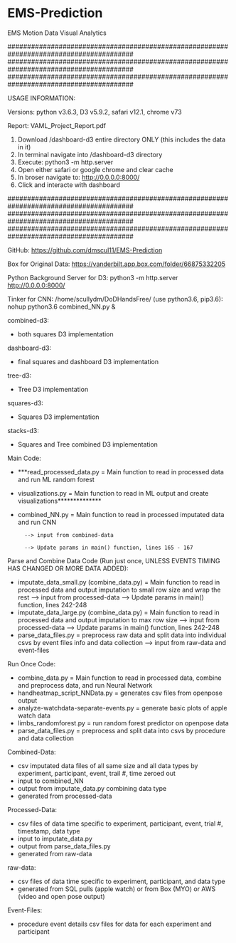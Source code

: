 # EMS-Prediction
EMS Motion Data Visual Analytics


########################################################################################
########################################################################################
########################################################################################

USAGE INFORMATION:

Versions: python v3.6.3, D3 v5.9.2, safari v12.1, chrome v73

Report: VAML_Project_Report.pdf

1) Download /dashboard-d3 entire directory ONLY (this includes the data in it)
2) In terminal navigate into /dashboard-d3 directory
3) Execute: python3 -m http.server
4) Open either safari or google chrome and clear cache
5) In broser navigate to: http://0.0.0.0:8000/
6) Click and interacte with dashboard

########################################################################################
########################################################################################
########################################################################################



GitHub: https://github.com/dmscul11/EMS-Prediction

Box for Original Data: https://vanderbilt.app.box.com/folder/66875332205

Python Background Server for D3: python3 -m http.server
http://0.0.0.0:8000/

Tinker for CNN: /home/scullydm/DoDHandsFree/
    (use python3.6, pip3.6): nohup python3.6 combined_NN.py &



combined-d3:
- both squares D3 implementation

dashboard-d3:
- final squares and dashboard D3 implementation

tree-d3:
- Tree D3 implementation

squares-d3:
- Squares D3 implementation

stacks-d3:
- Squares and Tree combined D3 implementation


Main Code:
- ***read_processed_data.py = Main function to read in processed data and run ML random forest
- visualizations.py = Main function to read in ML output and create visualizations**************
- combined_NN.py = Main function to read in processed imputated data and run CNN

        --> input from combined-data
        
        --> Update params in main() function, lines 165 - 167


Parse and Combine Data Code (Run just once, UNLESS EVENTS TIMING HAS CHANGED OR MORE DATA ADDED):
- imputate_data_small.py (combine_data.py) = Main function to read in processed data and output imputation to small row size and wrap the rest
        --> input from processed-data
        --> Update params in main() function, lines 242-248
- imputate_data_large.py (combine_data.py) = Main function to read in processed data and output imputation to max row size
        --> input from processed-data
        --> Update params in main() function, lines 242-248
- parse_data_files.py = preprocess raw data and split data into individual csvs by event files info and data collection
        --> input from raw-data and event-files

Run Once Code:
- combine_data.py = Main function to read in processed data, combine and preprocess data, and run Neural Network
- handheatmap_script_NNData.py = generates csv files from openpose output
- analyze-watchdata-separate-events.py = generate basic plots of apple watch data
- limbs_randomforest.py = run random forest predictor on openpose data
- parse_data_files.py = preprocess and split data into csvs by procedure and data collection


Combined-Data:
- csv imputated data files of all same size and all data types by experiment, participant, event, trail #, time zeroed out
- input to combined_NN
- output from imputate_data.py combining data type
- generated from processed-data

Processed-Data:
- csv files of data time specific to experiment, participant, event, trial #, timestamp, data type
- input to imputate_data.py
- output from parse_data_files.py
- generated from raw-data

raw-data:
- csv files of data time specific to experiment, participant, and data type
- generated from SQL pulls (apple watch) or from Box (MYO) or AWS (video and open pose output)

Event-Files:
- procedure event details csv files for data for each experiment and participant

